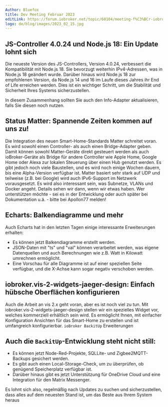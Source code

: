 ```yaml
---
Author: Bluefox
title: Dev Meeting Februar 2023
editLink: https://forum.iobroker.net/topic/60104/meeting-f%C3%BCr-iobroker-core-dev-admin-15-02-23-20-30
logo: de/blog/images/2023_02_15.jpg
---
```

## JS-Controller 4.0.24 und Node.js 18: Ein Update lohnt sich
Die neueste Version des JS-Controllers, Version 4.0.24, verbessert die Kompatibilität mit Node.js 18. Sie bevorzugt weiterhin IPv4-Adressen, was in Node.js 18 geändert wurde. Darüber hinaus wird Node.js 18 zur empfohlenen Version, da Node.js 14 und 16 im Laufe dieses Jahres ihr End of Life erreichen werden. Dies ist ein wichtiger Schritt, um die Stabilität und Sicherheit Ihres Systems sicherzustellen.

In diesem Zusammenhang sollten Sie auch den Info-Adapter aktualisieren, falls Sie diesen noch nutzen.

## Status Matter: Spannende Zeiten kommen auf uns zu!
Die Integration des neuen Smart-Home-Standards Matter schreitet voran. Es wird sowohl einen Controller- als auch einen Bridge-Adapter geben. Damit können sowohl Matter-Geräte direkt gesteuert werden als auch ioBroker-Geräte als Bridge für andere Controller wie Apple Home, Google Home oder Alexa zur lokalen Steuerung über einen Hub genutzt werden. Es gibt jedoch noch viele Baustellen, und es wird noch einige Wochen dauern, bis eine Alpha-Version verfügbar ist. Matter basiert sehr stark auf UDP und teilweise (z.B. bei Google) wird auch IPv6-Support im Netzwerk vorausgesetzt. Es wird also interessant sein, was Subnetze, VLANs und Docker angeht. Details sehen wir dann, wenn wir etwas haben. Wer unterstützen möchte - sei es in der Entwicklung oder auch später bei Dokumentation u.ä. - bitte bei Apollon77 melden!

## Echarts: Balkendiagramme und mehr
Auch Echarts hat in den letzten Tagen einige interessante Erweiterungen erhalten:

- Es können jetzt Balkendiagramme erstellt werden.
- JSON-Daten mit "ts" und "val" können verarbeitet werden, was eigene Datenquellen und auch Berechnungen wie z.B. Watt in Kilowatt umrechnen ermöglicht.
- Eine Vorschau für alle Diagramme ist auf einer speziellen Seite verfügbar, und die X-Achse kann sogar negativ verschoben werden.

## iobroker.vis-2-widgets-jaeger-design: Einfach hübsche Oberflächen konfigurieren
Auch die Arbeit an vis 2.x geht voran, aber es ist noch viel zu tun. Mit iobroker.vis-2-widgets-jaeger-design stellen wir ein spezielles Widget vor, welches kommerziell erhältlich sein wird. Es ermöglicht Ihnen, mit einfacher Konfiguration Ansichten für das Smart-Home zu erstellen und ist umfangreich konfigurierbar.
`ioBroker BackitUp` Erweiterungen

## Auch die `BackitUp`-Entwicklung steht nicht still:
- Es können jetzt Node-Red-Projekte, SQLLite- und Zigbee2MQTT-Backups gesichert werden.
- Es gibt auch einen Local-Storage-Check, um zu überprüfen, ob genügend Speicherplatz verfügbar ist.
- Darüber hinaus gibt es jetzt Unterstützung für OneDrive Cloud und eine Integration für den Matrix Messenger.

Es lohnt sich also, regelmäßig nach Updates zu suchen und sicherzustellen, dass alles auf dem neuesten Stand ist, um das Beste aus Ihrem System heraus
